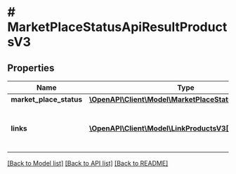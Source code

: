# # MarketPlaceStatusApiResultProductsV3

## Properties

Name | Type | Description | Notes
------------ | ------------- | ------------- | -------------
**market_place_status** | [**\OpenAPI\Client\Model\MarketPlaceStatusProductsV3[]**](MarketPlaceStatusProductsV3.md) |  | [optional]
**links** | [**\OpenAPI\Client\Model\LinkProductsV3[]**](LinkProductsV3.md) | a list of links that can be used for pagination. | [optional]

[[Back to Model list]](../../README.md#models) [[Back to API list]](../../README.md#endpoints) [[Back to README]](../../README.md)
